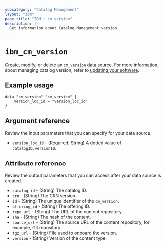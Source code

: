 ```yaml
---
subcategory: "Catalog Management"
layout: "ibm"
page_title: "IBM : cm_version"
description: |-
  Get information about Catalog Management version.
---
```


# `ibm_cm_version`

Create, modify, or delete an `cm_version` data source. For more information, about managing catalog version, refer to [updating your software](https://cloud.ibm.com/docs/account?topic=account-update-private).


## Example usage

```
data "cm_version" "cm_version" {
	version_loc_id = "version_loc_id"
}
```


## Argument reference
Review the input parameters that you can specify for your data source. 

- `version_loc_id` - (Required, String) A dotted value of `catalogID.versionID`. 

## Attribute reference
Review the output parameters that you can access after your data source is created. 

- `catalog_id` - (String) The catalog ID.
- `crn` - (String) The CRN version.
- `id` - (String) The unique identifier of the `cm_version`.
- `offering_id` - (String) The offering ID.
- `repo_url` - (String) The URL of the content repository.
- `sha` - (String) The hash of the content.
- `source_url` - (String) The source URL of the content repository, for example, Git repository.
- `tgz_url` - (String) File used to onboard the version.
- `version` - (String) Version of the content type.
